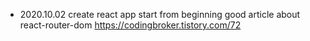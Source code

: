 - 2020.10.02
  create react app
  start from beginning
  good article about react-router-dom https://codingbroker.tistory.com/72
